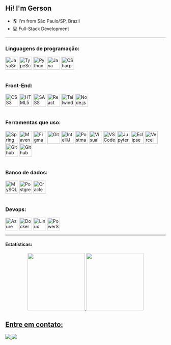 ## Hi! I'm Gerson

- 🌎 I'm from São Paulo/SP, Brazil
- 💻 Full-Stack Development

<hr>

### Linguagens de programação:

<div style="display: inline_block">
  <img align="center" alt="JavaScript" height="40" width="40" src="https://skillicons.dev/icons?i=javascript" />
  <img align="center" alt="TypeScript" height="40" width="40" src="https://skillicons.dev/icons?i=typescript" />
  <img align="center" alt="Python" height="40" width="40" src="https://skillicons.dev/icons?i=python&theme=light" />
  <img align="center" alt="Java" height="40" width="40" src="https://skillicons.dev/icons?i=java&theme=light" />
  <img align="center" alt="CSharp" height="40" width="40" src="https://skillicons.dev/icons?i=cs" />
</div>

<br>

### Front-End:

<div style="display: inline_block">
  <img align="center" alt="CSS3" height="40" width="40" src="https://skillicons.dev/icons?i=css" />
  <img align="center" alt="HTML5" height="40" width="40" src="https://skillicons.dev/icons?i=html" />
  <img align="center" alt="SASS" height="40" width="40" src="https://skillicons.dev/icons?i=sass" />
  <img align="center" alt="React" height="40" width="40" src="https://skillicons.dev/icons?i=react" />
  <img align="center" alt="TailwindCSS" height="40" width="40" src="https://skillicons.dev/icons?i=tailwind" />
  <img align="center" alt="Node.js" height="40" width="40" src="https://skillicons.dev/icons?i=nodejs" />
  
</div>

<br>

### Ferramentas que uso:

<div style="display: inline_block">
  <img align="center" alt="Spring" height="40" width="40" src="https://skillicons.dev/icons?i=spring" />
  <img align="center" alt="Maven" height="40" width="40" src="https://skillicons.dev/icons?i=maven&theme=light" />
  <img align="center" alt="Figma" height="40" width="40" src="https://skillicons.dev/icons?i=figma" />
  <img align="center" alt="Git" height="40" width="40" src="https://skillicons.dev/icons?i=git" />
  <img align="center" alt="IntelliJ" height="40" width="40" src="https://skillicons.dev/icons?i=idea" />
  <img align="center" alt="Postman" height="40" width="40" src="https://skillicons.dev/icons?i=postman" />
  <img align="center" alt="Visual Studio" height="40" width="40" src="https://skillicons.dev/icons?i=visualstudio" />
  <img align="center" alt="VS Code" height="40" width="40" src="https://skillicons.dev/icons?i=vscode" />
  <img align="center" alt="Jupyter" height="40" width="40" src="https://cdn.jsdelivr.net/gh/devicons/devicon/icons/jupyter/jupyter-original-wordmark.svg">
  <img align="center" alt="Eclipse" height="40" width="40" src="https://skillicons.dev/icons?i=eclipse&theme=light" />
  <img align="center" alt="Vercel" height="40" width="40" src="https://skillicons.dev/icons?i=vercel" />
  <img align="center" alt="Github" height="40" width="40" src="https://skillicons.dev/icons?i=github" />
  <img align="center" alt="Github" height="40" width="40" src="https://i.postimg.cc/MHch4m7T/insomnia.png" />
</div>

<br>

### Banco de dados:

<div style="display: inline_block">
  <img align="center" alt="MySQL" height="40" width="40" src="https://skillicons.dev/icons?i=mysql&theme=light" />
  <img align="center" alt="PostgreSQL" height="40" width="40" src="https://skillicons.dev/icons?i=postgres&theme=light" />
  <img align="center" alt="Oracle" height="40" width="40" src="https://cdn.jsdelivr.net/gh/devicons/devicon/icons/oracle/oracle-original.svg" />
</div>

<br>

### Devops:

<div>
  <img align="center" alt="Azure" height="40" width="40" src="https://skillicons.dev/icons?i=azure" />
  <img align="center" alt="Docker" height="40" width="40" src="https://skillicons.dev/icons?i=docker" />
  <img align="center" alt="Linux" height="40" width="40" src="https://skillicons.dev/icons?i=linux&theme=light" />
  <img align="center" alt="PowerShell" height="40" width="40" src="https://skillicons.dev/icons?i=powershell" />
</div>

<hr>

#### Estatísticas:

<div align="center">
  <a href="https://github.com/gersonreismelo">
  <img height="180em" src="https://github-readme-stats.vercel.app/api?username=gersonreismelo&show_icons=true&theme=highcontrast&include_all_commits=true&count_private=true"/>
  <img height="180em" src="https://github-readme-stats.vercel.app/api/top-langs/?username=gersonreismelo&layout=compact&langs_count=7&theme=highcontrast"/>
</div>


## Entre em contato:

<div>
  <a href = "mailto:gersonreismelo@gmail.com">
    <img src="https://img.shields.io/badge/-Gmail-%23333?style=for-the-badge&logo=gmail&logoColor=white" target="_blank">
  </a>
  <a href="https://www.linkedin.com/in/gersonreismelo/" target="_blank">
    <img src="https://img.shields.io/badge/-LinkedIn-%230077B5?style=for-the-badge&logo=linkedin&logoColor=white" target="_blank">
  </a> 
</div>
